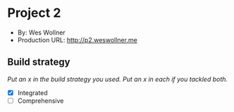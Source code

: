# Project 2
+ By: Wes Wollner
+ Production URL: <http://p2.weswollner.me>

## Build strategy
*Put an x in the build strategy you used. Put an x in each if you tackled both.*
+ [x] Integrated
+ [ ] Comprehensive